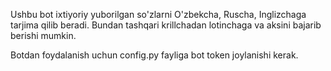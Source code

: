 Ushbu bot ixtiyoriy yuborilgan so'zlarni O'zbekcha, Ruscha, Inglizchaga tarjima qilib beradi.
Bundan tashqari krillchadan lotinchaga va aksini bajarib berishi mumkin.

Botdan foydalanish uchun config.py fayliga bot token joylanishi kerak.